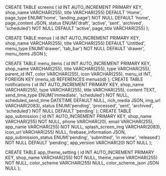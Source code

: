 CREATE TABLE screens (
id INT AUTO_INCREMENT PRIMARY KEY,
shop_name VARCHAR(255),
title VARCHAR(255) DEFAULT 'Home',
page_type ENUM('home', 'landing_page') NOT NULL DEFAULT 'home',
page_content JSON,
status ENUM('draft', 'active', 'sent', 'archived', 'scheduled') NOT NULL DEFAULT 'active',
page_title VARCHAR(255)
);

CREATE TABLE menus (
id INT AUTO_INCREMENT PRIMARY KEY,
shop_name VARCHAR(255),
title VARCHAR(255) DEFAULT 'Untitled',
menu_type ENUM('drawer', 'tab_bar') NOT NULL DEFAULT 'drawer',
menu_items JSON
);

CREATE TABLE menu_items (
id INT AUTO_INCREMENT PRIMARY KEY,
shop_name VARCHAR(255),
title VARCHAR(255),
type VARCHAR(255),
parent_id INT,
color VARCHAR(255),
icon VARCHAR(255),
menu_id INT,
FOREIGN KEY (menu_id) REFERENCES menus(id)
);
CREATE TABLE notifications (
id INT AUTO_INCREMENT PRIMARY KEY,
shop_name VARCHAR(255),
type VARCHAR(255),
title VARCHAR(255),
content TEXT,
send_time_type ENUM('immediate', 'scheduled') NOT NULL,
scheduled_send_time DATETIME DEFAULT NULL,
rich_media JSON,
img_url VARCHAR(2083),
status ENUM('pending', 'processed', 'sent', 'archived', 'scheduled') NOT NULL DEFAULT 'pending'
);
CREATE TABLE app_submission (
id INT AUTO_INCREMENT PRIMARY KEY,
shop_name VARCHAR(255) NOT NULL,
phone VARCHAR(20),
email VARCHAR(255),
app_name VARCHAR(255) NOT NULL,
splash_screen_img VARCHAR(2083),
icon_url  VARCHAR(255) NULL,
firebase_information JSON,
app_submission_status ENUM('pending', 'submitted', 'in review', 'released') NOT NULL DEFAULT 'pending',
app_version VARCHAR(20) NOT NULL
);

CREATE TABLE app_theme_setting (
id INT AUTO_INCREMENT PRIMARY KEY,
shop_name VARCHAR(255) NOT NULL,
theme_name VARCHAR(255) NOT NULL,
color_scheme VARCHAR(255) NULL,
color_scheme_json JSON NULL
);
